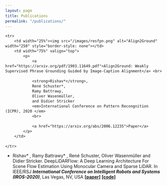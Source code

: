 ```yaml
---
layout: page
title: Publications
permalink: "/publications/"
---
```


<tbody>
	
	<tr>
		<td width="25%"><img src="/images/resfpn.png" alt="Align2Ground" width="250" style="border-style: none"></td>
		<td width="75%" valign="top">
			<p>
				<a href="https://arxiv.org/pdf/1903.11649.pdf">Align2Ground: Weakly Supervised Phrase Grounding Guided by Image-Caption Alignment</a> <br>
				
				<strong>Rishav*</strong>,
				René Schuster*,
				Ramy Battrawy,
				Oliver Wasenmüller,
				and Didier Stricker
				<em>International Conference on Pattern Recongnition (ICPR), 2020 </em>
				<br>

				<a href="https://arxiv.org/abs/2006.12235">Paper</a>
			</p>
		</td>

	</tr>
</tbody>


- Rishav* , Ramy Battrawy* , René Schuster, Oliver Wasenmüller and Didier Stricker. DeepLiDARFlow: A Deep Learning Architecture For Scene Flow Estimation Using Monocular Camera and Sparse LiDAR. In IEEE/RSJ ***International Conference on Intelligent Robots and Systems (IROS-2020)***, Las Vegas, NV, USA [**[paper]**](https://arxiv.org/abs/2008.08136) [**[code]**](https://github.com/dfki-av/DeepLiDARFlow)
 

